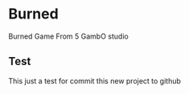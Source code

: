 # Burned
Burned Game From 5 GambO studio

## Test

This just a test for commit this new project to github